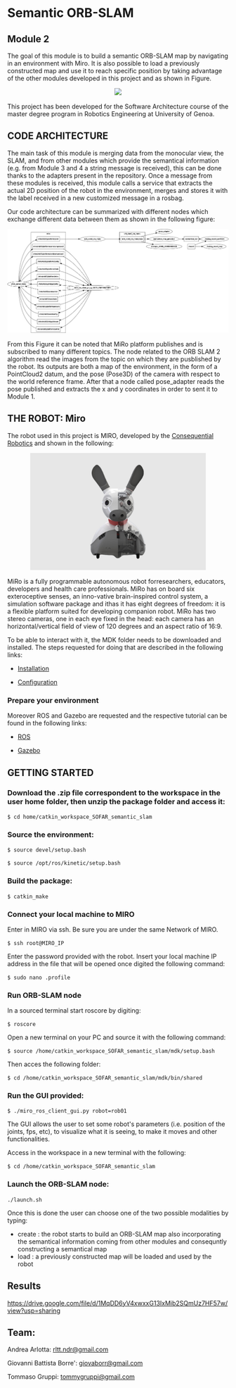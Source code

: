 # Semantic ORB-SLAM

## Module 2
The goal of this module is to build a semantic ORB-SLAM map by navigating in an environment with Miro. It is also possible to load a previously constructed map and use it to reach specific position by taking advantage of the other modules developed in this project and as shown in Figure.

<p align="center">
 <img src="Images/SOFAR(1)"/>
</p>

This project has been developed for the Software Architecture course of the master degree program in Robotics Engineering at University of Genoa.

## CODE ARCHITECTURE

The main task of this module is merging data from the monocular view, the SLAM, and from other modules which provide the semantical information (e.g. from Module 3 and 4 a string message is received), this can be done thanks to the adapters present in the repository.
Once a message from these modules is received, this module calls a service that extracts the actual 2D position of the robot in the environment, merges and stores it with the label received in a new customized message in a rosbag.

Our code architecture can be summarized with different nodes which exchange different data between them as shown in the following figure:

<p align="center">
 <img src="Images/rosgraph.png"/>
</p>

From this Figure it can be noted that MiRo platform publishes and is subscribed to many different topics. The node related to the  ORB SLAM 2 algorithm read the images from the topic on which they are pusblished by the robot. Its outputs are both a map of the environment, in the form of a PointCloud2 datum, and the pose (Pose3D) of the camera with respect to the world reference frame. After that a node called pose_adapter reads the pose published and extracts the x and y coordinates in order to sent it to Module 1.

## THE ROBOT: Miro

The robot used in this project is MIRO, developed by the [Consequential Robotics](http://consequentialrobotics.com/) and shown in the following:

<p align="center">
 <img src="Images/Miro.jpg" width="400"/>
</p>

MiRo is  a  fully  programmable  autonomous  robot  forresearchers, educators, developers and health care professionals. MiRo  has  on  board  six  exteroceptive  senses,  an  inno-vative  brain-inspired  control  system,  a  simulation  software  package  and  ithas it has eight degrees of freedom: it is a flexible platform suited for developing companion robot. MiRo  has  two  stereo  cameras,  one  in  each  eye fixed in the head: each camera has an horizontal/vertical field of view of 120 degrees and an aspect ratio of 16:9.

To be able to interact with it, the MDK folder needs to be downloaded and installed. The steps requested for doing that are described in the following links:
 - [Installation](http://labs.consequentialrobotics.com/miro-e/docs/index.php?page=Developer_Install_Steps_Install_MDK)

 - [Configuration](http://labs.consequentialrobotics.com/miro-e/docs/index.php?page=Developer_Install_Steps_Configure_MDK_Configure_Network)

### Prepare your environment
Moreover ROS and Gazebo are requested and the respective tutorial can be found in the following links:

 - [ROS](http://labs.consequentialrobotics.com/miro-e/docs/index.php?page=Developer_Install_Steps_Install_ROS)

 - [Gazebo](http://labs.consequentialrobotics.com/miro-e/docs/index.php?page=Developer_Install_Steps_Install_Gazebo)

## GETTING STARTED
### Download the .zip file correspondent to the workspace in the user home folder, then unzip the package folder and access it:
```
$ cd home/catkin_workspace_SOFAR_semantic_slam
```

### Source the environment:
```
$ source devel/setup.bash
```

```
$ source /opt/ros/kinetic/setup.bash
```

### Build the package:
```
$ catkin_make
```

### Connect your local machine to MIRO

Enter in MIRO via ssh.
Be sure you are under the same Network of MIRO.
```
$ ssh root@MIRO_IP
```

Enter the password provided with the robot.
Insert your local machine IP address in the file that will be opened once digited the following command:
```
$ sudo nano .profile
```

### Run ORB-SLAM node

In a sourced terminal start roscore by digiting:
```
$ roscore
```

Open a new terminal on your PC and source it with the following command:
```
$ source /home/catkin_workspace_SOFAR_semantic_slam/mdk/setup.bash
```

Then acces the following folder:
```
$ cd /home/catkin_workspace_SOFAR_semantic_slam/mdk/bin/shared
```

### Run the GUI provided:
```
$ ./miro_ros_client_gui.py robot=rob01
```

The GUI allows the user to set some robot's parameters (i.e. position of the joints, fps, etc), to visualize what it is seeing, to make it moves and other functionalities.

Access in the workspace in a new terminal with the following:
```
$ cd /home/catkin_workspace_SOFAR_semantic_slam
```

### Launch the ORB-SLAM node:
```
./launch.sh
```

Once this is done the user can choose one of the two possible modalities by typing:
 - create : the robot starts to build an ORB-SLAM map also incorporating the semantical information coming from other modules and consequntly constructing a semantical map
 - load : a previously constructed map will be loaded and used by the robot

## Results

https://drive.google.com/file/d/1MqDD6yV4xwxxG13IxMib2SQmUz7HF57w/view?usp=sharing

## Team:

Andrea Arlotta:  rltt.ndr@gmail.com

Giovanni Battista Borre':  giovaborr@gmail.com

Tommaso Gruppi:  tommygruppi@gmail.com
